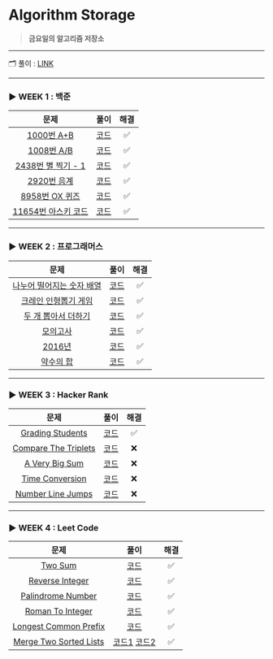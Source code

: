 # Algorithm Storage
> __금요일의 알고리즘 저장소__
---
🗂  풀이 : [LINK](https://velog.io/@hemudi?tag=%EC%BD%94%EB%94%A9%ED%85%8C%EC%8A%A4%ED%8A%B8-JS)

---
### __► WEEK 1 : 백준__
|문제|풀이|해결|
|:---:|:---:|:---:|
|[1000번 A+B](https://www.acmicpc.net/problem/1000)|[코드](week_1/baekjoon_1000.js)|✅|
|[1008번 A/B](https://www.acmicpc.net/problem/1008)|[코드](week_1/baekjoon_1008.js)|✅|
|[2438번 별 찍기 - 1](https://www.acmicpc.net/problem/2438)|[코드](week_1/baekjoon_2438.js)|✅|
|[2920번 음계](https://www.acmicpc.net/problem/2920)|[코드](week_1/baekjoon_2920.js)|✅|
|[8958번 OX 퀴즈](https://www.acmicpc.net/problem/8958)|[코드](week_1/baekjoon_8958.js)|✅|
|[11654번 아스키 코드](https://www.acmicpc.net/problem/11654)|[코드](week_1/baekjoon_11654.js)|✅|
---
### __► WEEK 2 : 프로그래머스__
|문제|풀이|해결|
|:---:|:---:|:---:|
|[나누어 떨어지는 숫자 배열](https://programmers.co.kr/learn/courses/30/lessons/12910)|[코드](week_2/programmers_12910.js)|✅|
|[크레인 인형뽑기 게임](https://programmers.co.kr/learn/courses/30/lessons/64061)|[코드](week_2/programmers_64061.js)|✅|
|[두 개 뽑아서 더하기](https://programmers.co.kr/learn/courses/30/lessons/68644)|[코드](week_2/programmers_68644.js)|✅|
|[모의고사](https://programmers.co.kr/learn/courses/30/lessons/42840)|[코드](week_2/programmers_42840.js)|✅|
|[2016년](https://programmers.co.kr/learn/courses/30/lessons/12901)|[코드](week_2/programmers_12901.js)|✅|
|[약수의 합](https://programmers.co.kr/learn/courses/30/lessons/12928)|[코드](week_2/programmers_12928.js)|✅|
---
### __► WEEK 3 : Hacker Rank__
|문제|풀이|해결|
|:---:|:---:|:---:|
|[Grading Students](https://www.hackerrank.com/challenges/grading/problem)|[코드](week_3/hacker_rank_grading_students.js)|✅|
|[Compare The Triplets](https://www.hackerrank.com/challenges/compare-the-triplets/problem)|[코드]()|❌|
|[A Very Big Sum](https://www.hackerrank.com/challenges/a-very-big-sum/problem)|[코드]()|❌|
|[Time Conversion](https://www.hackerrank.com/challenges/time-conversion/problem)|[코드]()|❌|
|[Number Line Jumps](https://www.hackerrank.com/challenges/kangaroo/problem)|[코드]()|❌|
---
### __► WEEK 4 : Leet Code__
|문제|풀이|해결|
|:---:|:---:|:---:|
|[Two Sum](https://leetcode.com/problems/two-sum/)|[코드](week_4/leetcode_two_sum.js)|✅|
|[Reverse Integer](https://leetcode.com/problems/reverse-integer/)|[코드](week_4/leetcode_reverse_integer.js)|✅|
|[Palindrome Number](https://leetcode.com/problems/palindrome-number/)|[코드](week_4/leetcode_palindrome_number.js)|✅|
|[Roman To Integer](https://leetcode.com/problems/roman-to-integer/)|[코드](week_4/leetcode_roman_to_integer.js)|✅|
|[Longest Common Prefix](https://leetcode.com/problems/longest-common-prefix/)|[코드](week_4/leetcode_roman_to_integer.js)|✅|
|[Merge Two Sorted Lists](https://leetcode.com/problems/merge-two-sorted-lists/)|[코드1](week_4/leetcode_merge_sorted_lists.js) [코드2](week_4/leetcode_merge_sorted_lists_recursive.js)|✅|








